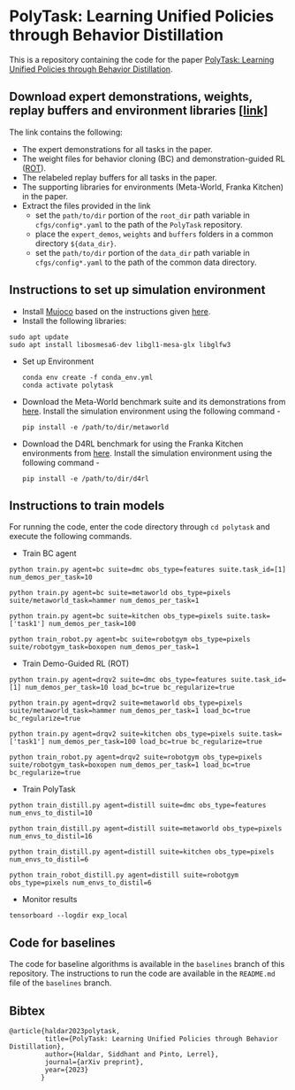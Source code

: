 # PolyTask: Learning Unified Policies through Behavior Distillation

This is a repository containing the code for the paper [PolyTask: Learning Unified Policies through Behavior Distillation]().


## Download expert demonstrations, weights, replay buffers and environment libraries [[link]](https://drive.google.com/drive/folders/1_hvX7y4pIASdPzmKu9mODh5a__wVY1t8?usp=sharing)
The link contains the following:
- The expert demonstrations for all tasks in the paper.
- The weight files for behavior cloning (BC) and demonstration-guided RL ([ROT](https://rot-robot.github.io/)).
- The relabeled replay buffers for all tasks in the paper.
- The supporting libraries for environments (Meta-World, Franka Kitchen) in the paper.
- Extract the files provided in the link
  - set the `path/to/dir` portion of the `root_dir` path variable in `cfgs/config*.yaml` to the path of the `PolyTask` repository.
  - place the `expert_demos`, `weights` and `buffers` folders in a common directory `${data_dir}`.
  - set the `path/to/dir` portion of the `data_dir` path variable in `cfgs/config*.yaml` to the path of the common data directory.

## Instructions to set up simulation environment
- Install [Mujoco](http://www.mujoco.org/) based on the instructions given [here](https://github.com/facebookresearch/drqv2).
- Install the following libraries:
```
sudo apt update
sudo apt install libosmesa6-dev libgl1-mesa-glx libglfw3
```
- Set up Environment
  ```
  conda env create -f conda_env.yml
  conda activate polytask
  ```
- Download the Meta-World benchmark suite and its demonstrations from [here](https://drive.google.com/drive/folders/1_hvX7y4pIASdPzmKu9mODh5a__wVY1t8?usp=sharing). Install the simulation environment using the following command - 
  ```
  pip install -e /path/to/dir/metaworld
  ```
- Download the D4RL benchmark for using the Franka Kitchen environments from [here](https://drive.google.com/drive/folders/1_hvX7y4pIASdPzmKu9mODh5a__wVY1t8?usp=sharing). Install the simulation environment using the following command - 
  ```
  pip install -e /path/to/dir/d4rl
  ```


## Instructions to train models

For running the code, enter the code directory through `cd polytask` and execute the following commands.

- Train BC agent
```
python train.py agent=bc suite=dmc obs_type=features suite.task_id=[1] num_demos_per_task=10
```
```
python train.py agent=bc suite=metaworld obs_type=pixels suite/metaworld_task=hammer num_demos_per_task=1
```
```
python train.py agent=bc suite=kitchen obs_type=pixels suite.task=['task1'] num_demos_per_task=100
```
```
python train_robot.py agent=bc suite=robotgym obs_type=pixels suite/robotgym_task=boxopen num_demos_per_task=1
```
  
- Train Demo-Guided RL (ROT)
```
python train.py agent=drqv2 suite=dmc obs_type=features suite.task_id=[1] num_demos_per_task=10 load_bc=true bc_regularize=true
```
```
python train.py agent=drqv2 suite=metaworld obs_type=pixels suite/metaworld_task=hammer num_demos_per_task=1 load_bc=true bc_regularize=true
```
```
python train.py agent=drqv2 suite=kitchen obs_type=pixels suite.task=['task1'] num_demos_per_task=100 load_bc=true bc_regularize=true
```
```
python train_robot.py agent=drqv2 suite=robotgym obs_type=pixels suite/robotgym_task=boxopen num_demos_per_task=1 load_bc=true bc_regularize=true
```

- Train PolyTask
```
python train_distill.py agent=distill suite=dmc obs_type=features num_envs_to_distil=10 
```
```
python train_distill.py agent=distill suite=metaworld obs_type=pixels num_envs_to_distil=16 
```
```
python train_distill.py agent=distill suite=kitchen obs_type=pixels num_envs_to_distil=6
```
```
python train_robot_distill.py agent=distill suite=robotgym obs_type=pixels num_envs_to_distil=6
```

- Monitor results
```
tensorboard --logdir exp_local
```

## Code for baselines
The code for baseline algorithms is available in the `baselines` branch of this repository. The instructions to run the code are available in the `README.md` file of the `baselines` branch.

## Bibtex
```
@article{haldar2023polytask,
         title={PolyTask: Learning Unified Policies through Behavior Distillation},
         author={Haldar, Siddhant and Pinto, Lerrel},
         journal={arXiv preprint},
         year={2023}
        } 
```
